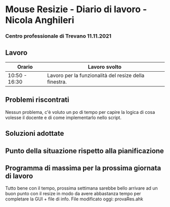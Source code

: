 # Mouse Resizie - Diario di lavoro - Nicola Anghileri
### Centro professionale di Trevano 11.11.2021

## Lavoro

|Orario        |Lavoro svolto                                     
|--------------|------------------------------------------------- |
|10:50 - 16:30 | Lavoro per la funzionalità del resize della finestra. |


## Problemi riscontrati
Nessun problema, c'è voluto un po di tempo per capire la logica di cosa volesse il docente e di come implementarlo nello script.

## Soluzioni adottate

## Punto della situazione rispetto alla pianificazione

## Programma di massima per la prossima giornata di lavoro
Tutto bene con il tempo, prossima settimana sarebbe bello arrivare ad un buon punto con il resize in modo da avere abbastanza tempo per completare la GUI + file di info.
File modificato oggi: provaRes.ahk
